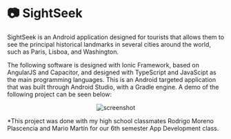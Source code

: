 # 📷 SightSeek
SightSeek is an Android application designed for tourists that allows them to see the principal historical landmarks in several cities around the world, such as Paris, Lisboa, and Washington.

The following software is designed with Ionic Framework, based on AngularJS and Capacitor, and designed with TypeScript and JavaScipt as the main programming languages. This is an Android targeted application that was built through Android Studio, with a Gradle engine. A demo of the following project can be seen below:

<div align="center"> 
  <img src="https://placehold.co/600x400?text=Your+Screenshot+here" alt="screenshot" />
</div>

*This project was done with my high school classmates Rodrigo Moreno Plascencia and Mario Martín for our 6th semester App Development class.
